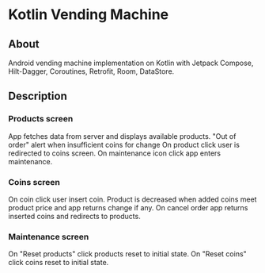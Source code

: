 # Kotlin Vending Machine

## About

Android vending machine implementation on Kotlin with Jetpack Compose, Hilt-Dagger, Coroutines, 
Retrofit, Room, DataStore.

## Description

### Products screen

App fetches data from server and displays available products.
"Out of order" alert when insufficient coins for change
On product click user is redirected to coins screen.
On maintenance icon click app enters maintenance.

### Coins screen

On coin click user insert coin.
Product is decreased when added coins meet product price and app returns change if any.
On cancel order app returns inserted coins and redirects to products.

### Maintenance screen

On "Reset products" click products reset to initial state.
On "Reset coins" click coins reset to initial state.
